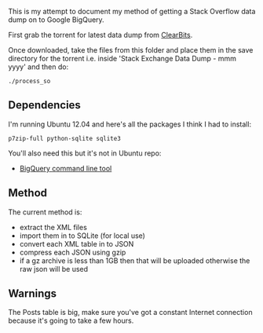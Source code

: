 This is my attempt to document my method of getting a Stack Overflow data dump
on to Google BigQuery.

First grab the torrent for latest data dump from
[ClearBits](http://www.clearbits.net/creators/146-stack-exchange-data-dump).

Once downloaded, take the files from this folder and place them in the save
directory for the torrent i.e. inside 'Stack Exchange Data Dump - mmm yyyy' and
then do:

`./process_so`


## Dependencies

I'm running Ubuntu 12.04 and here's all the packages I think I had to
install:

`p7zip-full python-sqlite sqlite3`

You'll also need this but it's not in Ubuntu repo:
- [BigQuery command line tool](https://developers.google.com/bigquery/docs/cli_tool)


## Method

The current method is:
- extract the XML files
- import them in to SQLite (for local use)
- convert each XML table in to JSON
- compress each JSON using gzip
- if a gz archive is less than 1GB then that will be uploaded otherwise the raw
json will be used


## Warnings

The Posts table is big, make sure you've got a constant Internet connection
because it's going to take a few hours.

